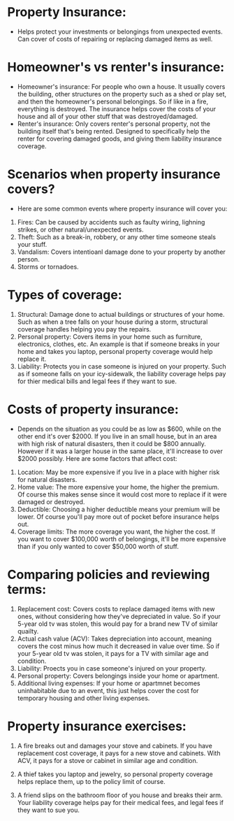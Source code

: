 # Property Insurance:
- Helps protect your investments or belongings from unexpected events. Can cover of costs of repairing or replacing damaged items as well. 


# Homeowner's vs renter's insurance:
- Homeowner's insurance: For people who own a house. It usually covers the building, other structures on the property such as a shed or play set, and then the homeowner's personal belongings. So if like in a fire, everything is destroyed. The insurance helps cover the costs of your house and all of your other stuff that was destroyed/damaged.
- Renter's insurance: Only covers renter's personal property, not the building itself that's being rented. Designed to specifically help the renter for covering damaged goods, and giving them liability insurance coverage.


# Scenarios when property insurance covers?
- Here are some common events where property insurance will cover you:
1. Fires: Can be caused by accidents such as faulty wiring, lighning strikes, or other natural/unexpected events.
2. Theft: Such as a break-in, robbery, or any other time someone steals your stuff.
3. Vandalism: Covers intentioanl damage done to your property by another person.
4. Storms or tornadoes.

# Types of coverage:
1. Structural: Damage done to actual buildings or structures of your home. Such as when a tree falls on your house during a storm, structural coverage handles helping you pay the repairs.
2. Personal property: Covers items in your home such as furniture, electronics, clothes, etc. An example is that if someone breaks in your home and takes you laptop, personal property coverage would help replace it.
3. Liability: Protects you in case someone is injured on your property. Such as if someone falls on your icy-sidewalk, the liability coverage helps pay for thier medical bills and legal fees if they want to sue.

# Costs of property insurance:
- Depends on the situation as you could be as low as $600, while on the other end it's over $2000. If you live in an small house, but in an area with high risk of natural disasters, then it could be $800 annually. However if it was a larger house in the same place, it'll increase to over $2000 possibly. Here are some factors that affect cost:

1. Location: May be more expensive if you live in a place with higher risk for natural disasters.
2. Home value: The more expensive your home, the higher the premium. Of course this makes sense since it would cost more to replace if it were damaged or destroyed.
3. Deductible: Choosing a higher deductible means your premium will be lower. Of course you'll pay more out of pocket before insurance helps out.
4. Coverage limits: The more coverage you want, the higher the cost. If you want to cover $100,000 worth of belongings, it'll be more expensive than if you only wanted to cover $50,000 worth of stuff.

# Comparing policies and reviewing terms:
1. Replacement cost: Covers costs to replace damaged items with new ones, without considering how they've depreciated in value. So if your 5-year old tv was stolen, this would pay for a brand new TV of similar quailty.
2. Actual cash value (ACV): Takes depreciation into account, meaning covers the cost minus how much it decreased in value over time. So if your 5-year old tv was stolen, it pays for a TV with similar age and condition.
3. Liability: Proects you in case someone's injured on your property.
4. Personal property: Covers belongings inside your home or apartment.
5. Additional living expenses: If your home or apartmnet becomes uninhabitable due to an event, this just helps cover the cost for temporary housing and other living expenses.


# Property insurance exercises:

1. A fire breaks out and damages your stove and cabinets. If you have replacement cost coverage, it pays for a new stove and cabinets. With ACV, it pays for a stove or cabinet in similar age and condition.

2. A thief takes you laptop and jewelry, so personal property coverage helps replace them, up to the policy limit of course.

3. A friend slips on the bathroom floor of you house and breaks their arm. Your liability coverage helps pay for their medical fees, and legal fees if they want to sue you.